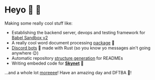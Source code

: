 # Heyo :wave: :wave:
Making some really cool stuff like:
 - Establishing the backend server, devops and testing framework for [Babel Sandbox v2](https://github.com/MLH-Fellowship/babel-sandbox-server)
 - A really cool word document processing [package](https://github.com/SheetJS/js-word) :page_facing_up:
 - [Discord bots](https://github.com/barronwei/util-bot) :robot: made with Rust (so you know yo messages ain't going anywhere :wink:)
 - Automatic repository [structure generation](https://github.com/MLH-Fellowship/0.2.1-readme-dirs) for READMEs
 - Writing embeded code for [**Skynet**](https://bit.ly/2EVSWCE) :space_invader:

...and a whole lot [moreeee](https://github.com/mohammedsahl?tab=repositories)! Have an amazing day and DFTBA :tada:!
